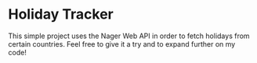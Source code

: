 # Holiday Tracker
This simple project uses the Nager Web API in order to fetch holidays from certain countries. Feel free to give it a try and to expand further on my code!
